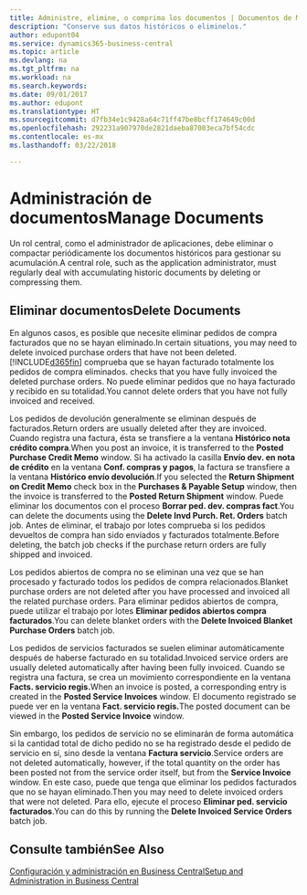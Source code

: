 ```yaml
---
title: Administre, elimine, o comprima los documentos | Documentos de Microsoft
description: "Conserve sus datos históricos o eliminelos."
author: edupont04
ms.service: dynamics365-business-central
ms.topic: article
ms.devlang: na
ms.tgt_pltfrm: na
ms.workload: na
ms.search.keywords: 
ms.date: 09/01/2017
ms.author: edupont
ms.translationtype: HT
ms.sourcegitcommit: d7fb34e1c9428a64c71ff47be8bcff174649c00d
ms.openlocfilehash: 292231a907970de2821daeba87003eca7bf54cdc
ms.contentlocale: es-mx
ms.lasthandoff: 03/22/2018

---
```

# <a name="manage-documents"></a><span data-ttu-id="524b2-103">Administración de documentos</span><span class="sxs-lookup"><span data-stu-id="524b2-103">Manage Documents</span></span>
<span data-ttu-id="524b2-104">Un rol central, como el administrador de aplicaciones, debe eliminar o compactar periódicamente los documentos históricos para gestionar su acumulación.</span><span class="sxs-lookup"><span data-stu-id="524b2-104">A central role, such as the application administrator, must regularly deal with accumulating historic documents by deleting or compressing them.</span></span>  

## <a name="delete-documents"></a><span data-ttu-id="524b2-105">Eliminar documentos</span><span class="sxs-lookup"><span data-stu-id="524b2-105">Delete Documents</span></span>
<span data-ttu-id="524b2-106">En algunos casos, es posible que necesite eliminar pedidos de compra facturados que no se hayan eliminado.</span><span class="sxs-lookup"><span data-stu-id="524b2-106">In certain situations, you may need to delete invoiced purchase orders that have not been deleted.</span></span> [!INCLUDE[d365fin](includes/d365fin_md.md)]<span data-ttu-id="524b2-107"> comprueba que se hayan facturado totalmente los pedidos de compra eliminados.</span><span class="sxs-lookup"><span data-stu-id="524b2-107"> checks that you have fully invoiced the deleted purchase orders.</span></span> <span data-ttu-id="524b2-108">No puede eliminar pedidos que no haya facturado y recibido en su totalidad.</span><span class="sxs-lookup"><span data-stu-id="524b2-108">You cannot delete orders that you have not fully invoiced and received.</span></span>  

<span data-ttu-id="524b2-109">Los pedidos de devolución generalmente se eliminan después de facturados.</span><span class="sxs-lookup"><span data-stu-id="524b2-109">Return orders are usually deleted after they are invoiced.</span></span> <span data-ttu-id="524b2-110">Cuando registra una factura, ésta se transfiere a la ventana **Histórico nota crédito compra**.</span><span class="sxs-lookup"><span data-stu-id="524b2-110">When you post an invoice, it is transferred to the **Posted Purchase Credit Memo** window.</span></span> <span data-ttu-id="524b2-111">Si ha activado la casilla **Envío dev. en nota de crédito** en la ventana **Conf. compras y pagos**, la factura se transfiere a la ventana **Histórico envío devolución**.</span><span class="sxs-lookup"><span data-stu-id="524b2-111">If you selected the **Return Shipment on Credit Memo** check box in the **Purchases & Payable Setup** window, then the invoice is transferred to the **Posted Return Shipment** window.</span></span> <span data-ttu-id="524b2-112">Puede eliminar los documentos con el proceso **Borrar ped. dev. compras fact**.</span><span class="sxs-lookup"><span data-stu-id="524b2-112">You can delete the documents using the **Delete Invd Purch. Ret. Orders** batch job.</span></span> <span data-ttu-id="524b2-113">Antes de eliminar, el trabajo por lotes comprueba si los pedidos devueltos de compra han sido enviados y facturados totalmente.</span><span class="sxs-lookup"><span data-stu-id="524b2-113">Before deleting, the batch job checks if the purchase return orders are fully shipped and invoiced.</span></span>  

<span data-ttu-id="524b2-114">Los pedidos abiertos de compra no se eliminan una vez que se han procesado y facturado todos los pedidos de compra relacionados.</span><span class="sxs-lookup"><span data-stu-id="524b2-114">Blanket purchase orders are not deleted after you have processed and invoiced all the related purchase orders.</span></span> <span data-ttu-id="524b2-115">Para eliminar pedidos abiertos de compra, puede utilizar el trabajo por lotes **Eliminar pedidos abiertos compra facturados**.</span><span class="sxs-lookup"><span data-stu-id="524b2-115">You can delete blanket orders with the **Delete Invoiced Blanket Purchase Orders** batch job.</span></span>  

<span data-ttu-id="524b2-116">Los pedidos de servicios facturados se suelen eliminar automáticamente después de haberse facturado en su totalidad.</span><span class="sxs-lookup"><span data-stu-id="524b2-116">Invoiced service orders are usually deleted automatically after having been fully invoiced.</span></span> <span data-ttu-id="524b2-117">Cuando se registra una factura, se crea un movimiento correspondiente en la ventana **Facts. servicio regis.**</span><span class="sxs-lookup"><span data-stu-id="524b2-117">When an invoice is posted, a corresponding entry is created in the **Posted Service Invoices** window.</span></span> <span data-ttu-id="524b2-118">El documento registrado se puede ver en la ventana **Fact. servicio regis.**</span><span class="sxs-lookup"><span data-stu-id="524b2-118">The posted document can be viewed in the **Posted Service Invoice** window.</span></span>  

<span data-ttu-id="524b2-119">Sin embargo, los pedidos de servicio no se eliminarán de forma automática si la cantidad total de dicho pedido no se ha registrado desde el pedido de servicio en sí, sino desde la ventana **Factura servicio**.</span><span class="sxs-lookup"><span data-stu-id="524b2-119">Service orders are not deleted automatically, however, if the total quantity on the order has been posted not from the service order itself, but from the **Service Invoice** window.</span></span> <span data-ttu-id="524b2-120">En este caso, puede que tenga que eliminar los pedidos facturados que no se hayan eliminado.</span><span class="sxs-lookup"><span data-stu-id="524b2-120">Then you may need to delete invoiced orders that were not deleted.</span></span> <span data-ttu-id="524b2-121">Para ello, ejecute el proceso **Eliminar ped. servicio facturados**.</span><span class="sxs-lookup"><span data-stu-id="524b2-121">You can do this by running the **Delete Invoiced Service Orders** batch job.</span></span>  

## <a name="see-also"></a><span data-ttu-id="524b2-122">Consulte también</span><span class="sxs-lookup"><span data-stu-id="524b2-122">See Also</span></span>  
[<span data-ttu-id="524b2-123">Configuración y administración en Business Central</span><span class="sxs-lookup"><span data-stu-id="524b2-123">Setup and Administration in Business Central</span></span>](admin-setup-and-administration.md)  

